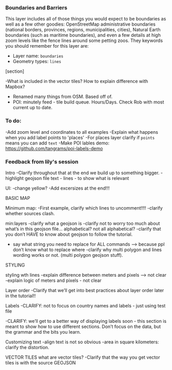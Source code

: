 ### Boundaries and Barriers

This layer includes all of those things you would expect to be boundaries as well as a few other goodies: OpenStreetMap administrative boundaries (national borders, provinces, regions, municipalities, cities), Natural Earth boundaries (such as maritime boundaries), and even a few details at high zoom levels like the fence lines around some petting zoos. They keywords you should remember for this layer are:

* Layer name: `boundaries`
* Geometry types: `lines`

[section]

-What is included in the vector tiles? How to explain difference with Mapbox?
* Renamed many things from OSM. Based off of.
* POI: minutely feed - tile build queue. Hours/Days. Check Rob with most current up to date.

### To do:

-Add zoom level and coordinates to all examples
-Explain what happens when you add label points to 'places'
-For places layer clarify if `points` means you can add `text`
-Make POI lables demo: https://github.com/tangrams/poi-labels-demo

### Feedback from lily's session
Intro
-Clarify throughout that at the end we build up to something bigger.
-highlight geojson file text - lines - to show what is relevant

UI:
-change yellow?
-Add excersizes at the end!!!

BASIC MAP

Minimum map:
-First example, clarify which lines to uncomment!!!!
-clarify whether sources clash.

min:layers
-clarify what a geojson is
-clarify not to worry too much about what’s in this geojson file… alphabetical? not all alphabetical?
-clarify that you don’t HAVE to know about geojson to follow the tutorial.
- say what string you need to replace for ALL commands —> because ppl don’t know what to replace where
-clarify why multi polygon and lines wording works or not. (multi polygon geojson stuff).

STYLING

styling wth lines
-explain difference between meters and pixels —> not clear
-explain logic of meters and pixels - not clear

Layer order
-Clarify that we’ll get into best practices about layer order later in the tutorial!!

Labels
-CLARIFY: not to focus on country names and labels - just using test file

-CLARIFY: we’ll get to a better way of displaying labels soon - this section is meant to show how to use different sections. Don’t focus on the data, but the grammar and the bits you learn.

Customizing text
-align text is not so obvious
-area in square kilometers: clarify the distortion.

VECTOR TILES
what are vector tiles?
-Clarify that the way you get vector tiles is with the source GEOJSON
